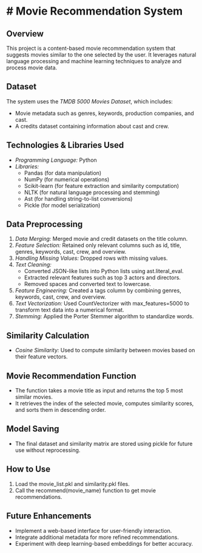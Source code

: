 # # Movie Recommendation System

## Overview
This project is a content-based movie recommendation system that suggests movies similar to the one selected by the user. It leverages natural language processing and machine learning techniques to analyze and process movie data.

## Dataset
The system uses the *TMDB 5000 Movies Dataset*, which includes:
- Movie metadata such as genres, keywords, production companies, and cast.
- A credits dataset containing information about cast and crew.

## Technologies & Libraries Used
- *Programming Language:* Python
- *Libraries:*
  - Pandas (for data manipulation)
  - NumPy (for numerical operations)
  - Scikit-learn (for feature extraction and similarity computation)
  - NLTK (for natural language processing and stemming)
  - Ast (for handling string-to-list conversions)
  - Pickle (for model serialization)

## Data Preprocessing
1. *Data Merging:* Merged movie and credit datasets on the title column.
2. *Feature Selection:* Retained only relevant columns such as id, title, genres, keywords, cast, crew, and overview.
3. *Handling Missing Values:* Dropped rows with missing values.
4. *Text Cleaning:*
   - Converted JSON-like lists into Python lists using ast.literal_eval.
   - Extracted relevant features such as top 3 actors and directors.
   - Removed spaces and converted text to lowercase.
5. *Feature Engineering:* Created a tags column by combining genres, keywords, cast, crew, and overview.
6. *Text Vectorization:* Used CountVectorizer with max_features=5000 to transform text data into a numerical format.
7. *Stemming:* Applied the Porter Stemmer algorithm to standardize words.

## Similarity Calculation
- *Cosine Similarity:* Used to compute similarity between movies based on their feature vectors.

## Movie Recommendation Function
- The function takes a movie title as input and returns the top 5 most similar movies.
- It retrieves the index of the selected movie, computes similarity scores, and sorts them in descending order.

## Model Saving
- The final dataset and similarity matrix are stored using pickle for future use without reprocessing.

## How to Use
1. Load the movie_list.pkl and similarity.pkl files.
2. Call the recommend(movie_name) function to get movie recommendations.

## Future Enhancements
- Implement a web-based interface for user-friendly interaction.
- Integrate additional metadata for more refined recommendations.
- Experiment with deep learning-based embeddings for better accuracy.
